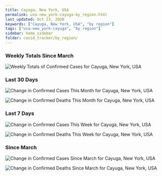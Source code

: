```yaml
---
title: Cayuga, New York, USA
permalink: usa-new_york-cayuga-by_region.html
last_updated: Oct 13, 2020
keywords: ["Cayuga, New York, USA", "by region"]
tags: ["usa-new_york-cayuga", "by region"]
sidebar: home_sidebar
folder: covid_tracker/by_region/
---
```


<h3>Weekly Totals Since March</h3>

![Weekly Totals of Confirmed Cases for Cayuga, New York, USA](images/graphs/usa-new_york-cayuga-weekly_totals_graph.png)

<h3>Last 30 Days</h3>

![Change in Confirmed Cases This Month for Cayuga, New York, USA](images/graphs/usa-new_york-cayuga-delta_confirmed-30_days_graph.png)

![Change in Confirmed Deaths This Month for Cayuga, New York, USA](images/graphs/usa-new_york-cayuga-delta_deaths-30_days_graph.png)

<h3>Last 7 Days</h3>

![Change in Confirmed Cases This Week for Cayuga, New York, USA](images/graphs/usa-new_york-cayuga-delta_confirmed-7_days_graph.png)

![Change in Confirmed Deaths This Week for Cayuga, New York, USA](images/graphs/usa-new_york-cayuga-delta_deaths-7_days_graph.png)

<h3>Since March</h3>

![Change in Confirmed Cases Since March for Cayuga, New York, USA](images/graphs/usa-new_york-cayuga-delta_confirmed-since_march_graph.png)

![Change in Confirmed Deaths Since March for Cayuga, New York, USA](images/graphs/usa-new_york-cayuga-delta_deaths-since_march_graph.png)
